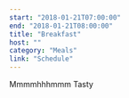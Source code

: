 ```yaml
---
start: "2018-01-21T07:00:00"
end: "2018-01-21T08:00:00"
title: "Breakfast"
host: ""
category: "Meals"
link: "Schedule"
---
```

Mmmmhhhmmm Tasty
